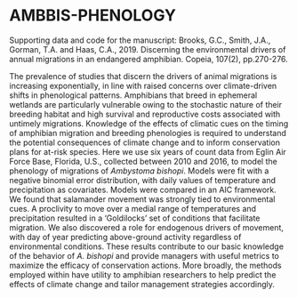 # AMBBIS-PHENOLOGY

Supporting data and code for the manuscript: Brooks, G.C., Smith, J.A., Gorman, T.A. and Haas, C.A., 2019. Discerning the environmental drivers of annual migrations in an endangered amphibian. Copeia, 107(2), pp.270-276.

The prevalence of studies that discern the drivers of animal migrations is increasing exponentially, in line with raised concerns over climate-driven shifts in phenological patterns. Amphibians that breed in ephemeral wetlands are particularly vulnerable owing to the stochastic nature of their breeding habitat and high survival and reproductive costs associated with untimely migrations. Knowledge of the effects of climatic cues on the timing of amphibian migration and breeding phenologies is required to understand the potential consequences of climate change and to inform conservation plans for at-risk species. Here we use six years of count data from Eglin Air Force Base, Florida, U.S., collected between 2010 and 2016, to model the phenology of migrations of _Ambystoma bishopi_. Models were fit with a negative binomial error distribution, with daily values of temperature and precipitation as covariates. Models were compared in an AIC framework. We found that salamander movement was strongly tied to environmental cues. A proclivity to move over a medial range of temperatures and precipitation resulted in a ‘Goldilocks’ set of conditions that facilitate migration. We also discovered a role for endogenous drivers of movement, with day of year predicting above-ground activity regardless of environmental conditions. These results contribute to our basic knowledge of the behavior of _A. bishopi_ and provide managers with useful metrics to maximize the efficacy of conservation actions. More broadly, the methods employed within have utility to amphibian researchers to help predict the effects of climate change and tailor management strategies accordingly.
